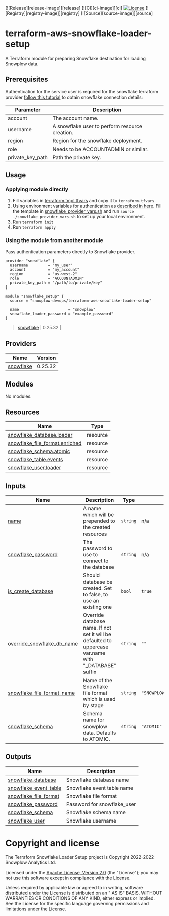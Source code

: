 [![Release][release-image]][release] [![CI][ci-image]][ci] [![License][license-image]][license] [![Registry][registry-image]][registry] [![Source][source-image]][source]

# terraform-aws-snowflake-loader-setup

A Terraform module for preparing Snowflake destination for loading Snowplow data.

## Prerequisites

Authentication for the service user is required for the snowflake terraform provider
[follow this tutorial][snowflake-service-user-tutorial] to obtain snowflake connection details:

| Parameter | Description |
|------|---------|
| account | The account name. |
| username | A snowflake user to perform resource creation.|
| region | Region for the snowflake deployment. |
| role | Needs to be ACCOUNTADMIN or similar. |
| private_key_path | Path the private key. |

## Usage

### Applying module directly

1. Fill variables in [terraform.tmpl.tfvars](terraform.tmpl.tfvars) and copy it to `terraform.tfvars`.
2. Using environment variables for authentication as [described in here][snowflake-env-vars]. Fill the template
   in [snowflake_provider_vars.sh](snowflake_provider_vars.sh) and run
   `source ./snowflake_provider_vars.sh` to set up your local environment.
3. Run `terraform init`
4. Run `terraform apply`

### Using the module from another module

Pass authentication parameters directly to Snowflake provider.

```hcl
provider "snowflake" {
  username         = "my_user"
  account          = "my_account"
  region           = "us-west-2"
  role             = "ACCOUNTADMIN"
  private_key_path = "/path/to/private/key"
}

module "snowflake_setup" {
  source = "snowplow-devops/terraform-aws-snowflake-loader-setup"
   
  name                      = "snowplow"
  snowflake_loader_password = "example_password"
}
```
> [snowflake](#requirement\_snowflake) | 0.25.32 |

## Providers

| Name | Version |
|------|---------|
| <a name="provider_snowflake"></a> [snowflake](#provider\_snowflake) | 0.25.32 |

## Modules

No modules.

## Resources

| Name | Type |
|------|------|
| [snowflake_database.loader](https://registry.terraform.io/providers/chanzuckerberg/snowflake/0.25.32/docs/resources/database) | resource |
| [snowflake_file_format.enriched](https://registry.terraform.io/providers/chanzuckerberg/snowflake/0.25.32/docs/resources/file_format) | resource |
| [snowflake_schema.atomic](https://registry.terraform.io/providers/chanzuckerberg/snowflake/0.25.32/docs/resources/schema) | resource |
| [snowflake_table.events](https://registry.terraform.io/providers/chanzuckerberg/snowflake/0.25.32/docs/resources/table) | resource |
| [snowflake_user.loader](https://registry.terraform.io/providers/chanzuckerberg/snowflake/0.25.32/docs/resources/user) | resource |

## Inputs

| Name | Description | Type | Default | Required |
|------|-------------|------|---------|:--------:|
| <a name="input_name"></a> [name](#input\_name) | A name which will be prepended to the created resources | `string` | n/a | yes |
| <a name="input_snowflake_password"></a> [snowflake\_password](#input\_snowflake\_password) | The password to use to connect to the database | `string` | n/a | yes |
| <a name="input_is_create_database"></a> [is\_create\_database](#input\_is\_create\_database) | Should database be created. Set to false, to use an existing one | `bool` | `true` | no |
| <a name="input_override_snowflake_db_name"></a> [override\_snowflake\_db\_name](#input\_override\_snowflake\_db\_name) | Override database name. If not set it will be defaulted to uppercase var.name with "\_DATABASE" suffix | `string` | `""` | no |
| <a name="input_snowflake_file_format_name"></a> [snowflake\_file\_format\_name](#input\_snowflake\_file\_format\_name) | Name of the Snowflake file format which is used by stage | `string` | `"SNOWPLOW_ENRICHED_JSON"` | no |
| <a name="input_snowflake_schema"></a> [snowflake\_schema](#input\_snowflake\_schema) | Schema name for snowplow data. Defaults to ATOMIC. | `string` | `"ATOMIC"` | no |

## Outputs

| Name | Description |
|------|-------------|
| <a name="output_snowflake_database"></a> [snowflake\_database](#output\_snowflake\_database) | Snowflake database name |
| <a name="output_snowflake_event_table"></a> [snowflake\_event\_table](#output\_snowflake\_event\_table) | Snowflake event table name |
| <a name="output_snowflake_file_format"></a> [snowflake\_file\_format](#output\_snowflake\_file\_format) | Snowflake file format |
| <a name="output_snowflake_password"></a> [snowflake\_password](#output\_snowflake\_password) | Password for snowflake\_user |
| <a name="output_snowflake_schema"></a> [snowflake\_schema](#output\_snowflake\_schema) | Snowflake schema name |
| <a name="output_snowflake_user"></a> [snowflake\_user](#output\_snowflake\_user) | Snowflake username |


# Copyright and license

The Terraform Snowflake Loader Setup project is Copyright 2022-2022 Snowplow Analytics Ltd.

Licensed under the [Apache License, Version 2.0][license] (the "License"); you may not use this software except in
compliance with the License.

Unless required by applicable law or agreed to in writing, software distributed under the License is distributed on an "
AS IS" BASIS, WITHOUT WARRANTIES OR CONDITIONS OF ANY KIND, either express or implied. See the License for the specific
language governing permissions and limitations under the License.

[snowflake-service-user-tutorial]: https://quickstarts.snowflake.com/guide/terraforming_snowflake/index.html?index=..%2F..index#2

[snowflake-env-vars]: https://quickstarts.snowflake.com/guide/terraforming_snowflake/index.html?index=..%2F..index#3

[license]: https://www.apache.org/licenses/LICENSE-2.0

[license-image]: https://img.shields.io/badge/license-Apache--2-blue.svg?style=flat
